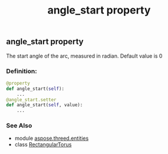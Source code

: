 ﻿---
title: angle_start property
second_title: Aspose.3D for Python via .NET API References
description: 
type: docs
weight: 100
url: /python-net/aspose.threed.entities/rectangulartorus/angle_start/
is_root: false
---

## angle_start property


The start angle of the arc, measured in radian.
Default value is 0
### Definition:
```python
@property
def angle_start(self):
    ...
@angle_start.setter
def angle_start(self, value):
    ...
```

### See Also
* module [aspose.threed.entities](../../)
* class [RectangularTorus](/3d/python-net/aspose.threed.entities/rectangulartorus)
